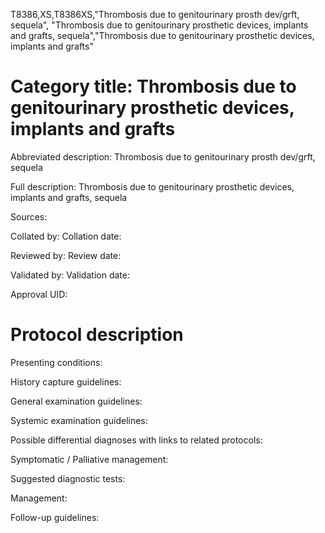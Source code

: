 T8386,XS,T8386XS,"Thrombosis due to genitourinary prosth dev/grft, sequela", "Thrombosis due to genitourinary prosthetic devices, implants and grafts, sequela","Thrombosis due to genitourinary prosthetic devices, implants and grafts"
# Category title: Thrombosis due to genitourinary prosthetic devices, implants and grafts

Abbreviated description: Thrombosis due to genitourinary prosth dev/grft, sequela

Full description: Thrombosis due to genitourinary prosthetic devices, implants and grafts, sequela

Sources:

Collated by:
Collation date:

Reviewed by:
Review date:

Validated by:
Validation date:

Approval UID:

# Protocol description

Presenting conditions:

History capture guidelines:

General examination guidelines:

Systemic examination guidelines:

Possible differential diagnoses with links to related protocols:

Symptomatic / Palliative management:

Suggested diagnostic tests:

Management:

Follow-up guidelines:
